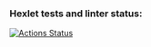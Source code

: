 ### Hexlet tests and linter status:
[![Actions Status](https://github.com/nicksevod/fullstack-javascript-project-lvl1/workflows/hexlet-check/badge.svg)](https://github.com/nicksevod/fullstack-javascript-project-lvl1/actions)